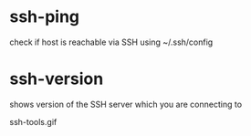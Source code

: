 ssh-ping
========
check if host is reachable via SSH using ~/.ssh/config

ssh-version
===========
shows version of the SSH server which you are connecting to

ssh-tools.gif

